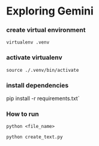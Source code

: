 
# Exploring Gemini

### create virtual environment 
`virtualenv .venv`

### activate virtualenv 
`source ./.venv/bin/activate`

### install dependencies 
pip install -r requirements.txt`

### How to run 
`python <file_name>`

`python create_text.py`